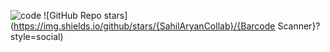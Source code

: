 ![code](https://user-images.githubusercontent.com/93636117/197222350-921fdec1-2757-4157-b0f2-70bef25c8696.png)
![GitHub Repo stars](https://img.shields.io/github/stars/{SahilAryanCollab}/{Barcode Scanner}?style=social)
